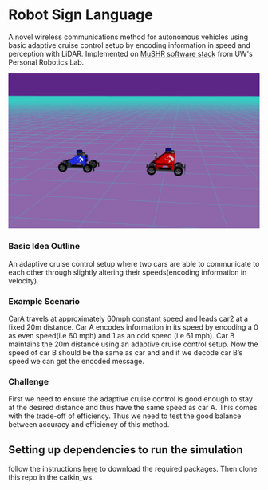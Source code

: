 # Robot Sign Language 
A novel wireless communications method for autonomous vehicles using basic adaptive cruise control setup 
by encoding information in speed and perception with LiDAR. Implemented on [MuSHR software stack](mushr.io) from UW's Personal 
Robotics Lab.

![pic](wireless.png)

### Basic Idea Outline 
An adaptive cruise control setup where two cars are able to communicate to each other through slightly altering their speeds(encoding information in velocity). 

### Example Scenario
CarA travels at approximately 60mph constant speed and leads car2 at a fixed 20m distance. Car A encodes information in its speed by encoding a 0 as even speed(i.e 60 mph) and 1 as an odd speed (i.e 61 mph). Car B maintains the 20m distance using an adaptive cruise control setup. Now the speed of car B should be the same as car and and if we decode car B’s speed we can get the encoded message. 

### Challenge 
First we need to ensure the adaptive cruise control is good enough to stay at the desired distance and thus have the same speed as car A. This comes with the trade-off of efficiency. Thus we need to test the good balance between accuracy and efficiency of this method. 


## Setting up dependencies to run the simulation 
follow the instructions [here](https://mushr.io/tutorials/quickstart/) to download the required packages. 
Then clone this repo in the catkin_ws. 

